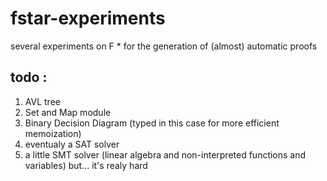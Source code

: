 # fstar-experiments
several experiments on F * for the generation of (almost) automatic proofs

## todo : 
1. AVL tree
2. Set and Map module
3. Binary Decision Diagram (typed in this case for more efficient memoization)
4. eventualy a SAT solver
5. a little SMT solver (linear algebra and non-interpreted functions and variables) but... it's realy hard
